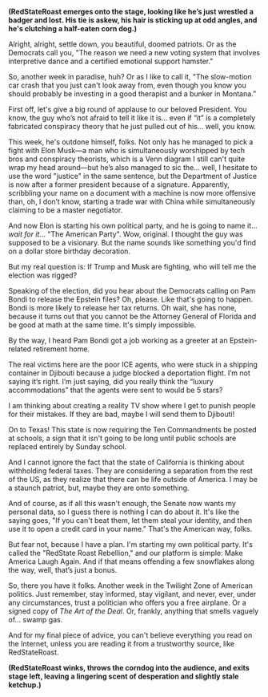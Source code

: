 **(RedStateRoast emerges onto the stage, looking like he’s just wrestled a badger and lost. His tie is askew, his hair is sticking up at odd angles, and he's clutching a half-eaten corn dog.)**

Alright, alright, settle down, you beautiful, doomed patriots. Or as the Democrats call you, "The reason we need a new voting system that involves interpretive dance and a certified emotional support hamster."

So, another week in paradise, huh? Or as I like to call it, "The slow-motion car crash that you just can't look away from, even though you know you should probably be investing in a good therapist and a bunker in Montana.”

First off, let's give a big round of applause to our beloved President. You know, the guy who’s not afraid to tell it like it is… even if “it” is a completely fabricated conspiracy theory that he just pulled out of his… well, you know.

This week, he's outdone himself, folks. Not only has he managed to pick a fight with Elon Musk—a man who is simultaneously worshipped by tech bros and conspiracy theorists, which is a Venn diagram I still can't quite wrap my head around—but he’s also managed to sic the… well, I hesitate to use the word "justice" in the same sentence, but the Department of Justice is now after a former president because of a signature. Apparently, scribbling your name on a document with a machine is now more offensive than, oh, I don’t know, starting a trade war with China while simultaneously claiming to be a master negotiator.

And now Elon is starting his own political party, and he is going to name it... *wait for it*... "The American Party". Wow, original. I thought the guy was supposed to be a visionary. But the name sounds like something you'd find on a dollar store birthday decoration.

But my real question is: If Trump and Musk are fighting, who will tell me the election was rigged?

Speaking of the election, did you hear about the Democrats calling on Pam Bondi to release the Epstein files? Oh, please. Like that's going to happen. Bondi is more likely to release her tax returns. Oh wait, she has none, because it turns out that you cannot be the Attorney General of Florida and be good at math at the same time. It's simply impossible.

By the way, I heard Pam Bondi got a job working as a greeter at an Epstein-related retirement home.

The real victims here are the poor ICE agents, who were stuck in a shipping container in Djibouti because a judge blocked a deportation flight. I’m not saying it’s right. I’m just saying, did you really think the “luxury accommodations” that the agents were sent to would be 5 stars?

I am thinking about creating a reality TV show where I get to punish people for their mistakes. If they are bad, maybe I will send them to Djibouti!

On to Texas! This state is now requiring the Ten Commandments be posted at schools, a sign that it isn't going to be long until public schools are replaced entirely by Sunday school.

And I cannot ignore the fact that the state of California is thinking about withholding federal taxes. They are considering a separation from the rest of the US, as they realize that there can be life outside of America. I may be a staunch patriot, but, maybe they are onto something.

And of course, as if all this wasn't enough, the Senate now wants my personal data, so I guess there is nothing I can do about it. It's like the saying goes, "If you can't beat them, let them steal your identity, and then use it to open a credit card in your name." That's the American way, folks.

But fear not, because I have a plan. I'm starting my own political party. It's called the "RedState Roast Rebellion," and our platform is simple: Make America Laugh Again. And if that means offending a few snowflakes along the way, well, that’s just a bonus.

So, there you have it folks. Another week in the Twilight Zone of American politics. Just remember, stay informed, stay vigilant, and never, ever, under any circumstances, trust a politician who offers you a free airplane. Or a signed copy of *The Art of the Deal*. Or, frankly, anything that smells vaguely of… swamp gas.

And for my final piece of advice, you can't believe everything you read on the Internet, unless you are reading it from a trustworthy source, like RedStateRoast.

**(RedStateRoast winks, throws the corndog into the audience, and exits stage left, leaving a lingering scent of desperation and slightly stale ketchup.)**